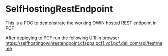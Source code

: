 # SelfHostingRestEndpoint
This is a POC to demonstrate the working OWIN hosted REST endpoint in PCF

After deploying to PCF run the following URl in browser
https://selfhostingowinrestendpoint.cfapps.pcf1.vc1.pcf.dell.com/api/test/name
